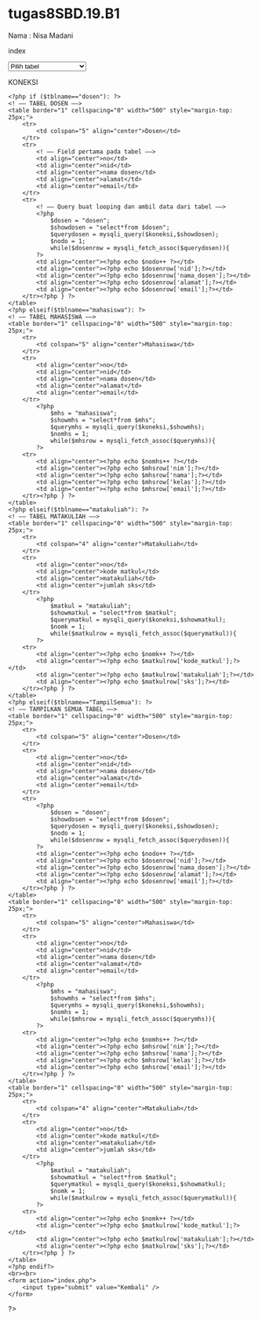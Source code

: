 # tugas8SBD.19.B1

Nama : Nisa Madani

index

<!DOCTYPE html>
<html>
<head>
	<title>Kampus</title>
</head>
	<body>
		<! –– Form buat pemilihan tabel, dengan metode get, aksinya menjalankan showtabel.php yang ada pada folder ––>
		<form method="get" action="showtabel.php">
			<select name="tabel">
				<option>Pilih tabel</option>
				<! –– Query buat ngambil data tabel yang ada ––>
			  <?php 
			    require_once ('koneksi.php');
			    $tablist="SHOW tables";
			    $result = mysqli_query($koneksi,$tablist);
			    while($row = mysqli_fetch_row($result)){ ?>
			    	<option value="<?php echo $row[0];?>"><?php echo $row[0];}?></option>
			    	<option value="TampilSemua">Tampilkan semua tabel</option>
			    	<input type="submit" value="Tampilkan"></input>
			</select>
		</form>
	</body>
</html>


KONEKSI


<?php 
//ini variable $koneksi yang berisikan query buat koneksi ke database, dimana urutannya "host", "username", "password", "nama database"
$koneksi = mysqli_connect("localhost","root","","Kampus"); 

// Check connection kalo koneksi ke databasenya berhasil atau engga, kalo error nanti ada notif "koneksi database gagal"
if (mysqli_connect_errno()){
	echo "Koneksi database gagal" . mysqli_connect_error();
}


TABEL


<!DOCTYPE html>
<html>
<head>
	<title>Tampilkan tabel</title>
</head>
<body>
<?php 
require_once ('koneksi.php');
    if(isset($_GET['tabel'])){
	$tblname = $_GET['tabel'];
	}
	echo "Menampilkan tabel ", $tblname;
    ?>
    <?php if ($tblname=="dosen"): ?>  
    <! –– TABEL DOSEN ––>
    <table border="1" cellspacing="0" width="500" style="margin-top: 25px;">
    	<tr>
    		<td colspan="5" align="center">Dosen</td>
    	</tr>
    	<tr>
            <! –– Field pertama pada tabel ––>
            <td align="center">no</td>
    		<td align="center">nid</td>
    		<td align="center">nama dosen</td>
    		<td align="center">alamat</td>
    		<td align="center">email</td>
    	</tr>
        <tr>
            <! –– Query buat looping dan ambil data dari tabel ––>
    		<?php
    			$dosen = "dosen";
    			$showdosen = "select*from $dosen";
    			$querydosen = mysqli_query($koneksi,$showdosen);
                $nodo = 1;
    			while($dosenrow = mysqli_fetch_assoc($querydosen)){
    		?>
    	    <td align="center"><?php echo $nodo++ ?></td>
    		<td align="center"><?php echo $dosenrow['nid'];?></td>
    		<td align="center"><?php echo $dosenrow['nama_dosen'];?></td>
    		<td align="center"><?php echo $dosenrow['alamat'];?></td>
    		<td align="center"><?php echo $dosenrow['email'];?></td>
    	</tr><?php } ?>
    </table>
    <?php elseif($tblname=="mahasiswa"): ?>
    <! –– TABEL MAHASISWA ––>
    <table border="1" cellspacing="0" width="500" style="margin-top: 25px;">
    	<tr>
    		<td colspan="5" align="center">Mahasiswa</td>
    	</tr>
    	<tr>
            <td align="center">no</td>
    		<td align="center">nid</td>
    		<td align="center">nama dosen</td>
    		<td align="center">alamat</td>
    		<td align="center">email</td>
    	</tr>
    		<?php
    			$mhs = "mahasiswa";
    			$showmhs = "select*from $mhs";
    			$querymhs = mysqli_query($koneksi,$showmhs);
                $nomhs = 1;
    			while($mhsrow = mysqli_fetch_assoc($querymhs)){
    		?>
    	<tr>
            <td align="center"><?php echo $nomhs++ ?></td>
    		<td align="center"><?php echo $mhsrow['nim'];?></td>
    		<td align="center"><?php echo $mhsrow['nama'];?></td>
    		<td align="center"><?php echo $mhsrow['kelas'];?></td>
    		<td align="center"><?php echo $mhsrow['email'];?></td>
    	</tr><?php } ?> 
    </table>
    <?php elseif($tblname=="matakuliah"): ?>
    <! –– TABEL MATAKULIAH ––>
    <table border="1" cellspacing="0" width="500" style="margin-top: 25px;">
    	<tr>
    		<td colspan="4" align="center">Matakuliah</td>
    	</tr>
    	<tr>
            <td align="center">no</td>
    		<td align="center">kode matkul</td>
    		<td align="center">matakuliah</td>
    		<td align="center">jumlah sks</td>
    	</tr>
    		<?php
    			$matkul = "matakuliah";
    			$showmatkul = "select*from $matkul";
    			$querymatkul = mysqli_query($koneksi,$showmatkul);
                $nomk = 1;
    			while($matkulrow = mysqli_fetch_assoc($querymatkul)){
    		?>
    	<tr>
            <td align="center"><?php echo $nomk++ ?></td>
    		<td align="center"><?php echo $matkulrow['kode_matkul'];?></td>
    		<td align="center"><?php echo $matkulrow['matakuliah'];?></td>
    		<td align="center"><?php echo $matkulrow['sks'];?></td>
    	</tr><?php } ?> 
    </table>
    <?php elseif($tblname=="TampilSemua"): ?>
    <! –– TAMPILKAN SEMUA TABEL ––>
    <table border="1" cellspacing="0" width="500" style="margin-top: 25px;">
        <tr>
            <td colspan="5" align="center">Dosen</td>
        </tr>
        <tr>
            <td align="center">no</td>
            <td align="center">nid</td>
            <td align="center">nama dosen</td>
            <td align="center">alamat</td>
            <td align="center">email</td>
        </tr>
        <tr>
            <?php
                $dosen = "dosen";
                $showdosen = "select*from $dosen";
                $querydosen = mysqli_query($koneksi,$showdosen);
                $nodo = 1;
                while($dosenrow = mysqli_fetch_assoc($querydosen)){
            ?>
            <td align="center"><?php echo $nodo++ ?></td>
            <td align="center"><?php echo $dosenrow['nid'];?></td>
            <td align="center"><?php echo $dosenrow['nama_dosen'];?></td>
            <td align="center"><?php echo $dosenrow['alamat'];?></td>
            <td align="center"><?php echo $dosenrow['email'];?></td>
        </tr><?php } ?>
    </table>
    <table border="1" cellspacing="0" width="500" style="margin-top: 25px;">
        <tr>
            <td colspan="5" align="center">Mahasiswa</td>
        </tr>
        <tr>
            <td align="center">no</td>
            <td align="center">nid</td>
            <td align="center">nama dosen</td>
            <td align="center">alamat</td>
            <td align="center">email</td>
        </tr>
            <?php
                $mhs = "mahasiswa";
                $showmhs = "select*from $mhs";
                $querymhs = mysqli_query($koneksi,$showmhs);
                $nomhs = 1;
                while($mhsrow = mysqli_fetch_assoc($querymhs)){
            ?>
        <tr>
            <td align="center"><?php echo $nomhs++ ?></td>
            <td align="center"><?php echo $mhsrow['nim'];?></td>
            <td align="center"><?php echo $mhsrow['nama'];?></td>
            <td align="center"><?php echo $mhsrow['kelas'];?></td>
            <td align="center"><?php echo $mhsrow['email'];?></td>
        </tr><?php } ?> 
    </table>
    <table border="1" cellspacing="0" width="500" style="margin-top: 25px;">
        <tr>
            <td colspan="4" align="center">Matakuliah</td>
        </tr>
        <tr>
            <td align="center">no</td>
            <td align="center">kode matkul</td>
            <td align="center">matakuliah</td>
            <td align="center">jumlah sks</td>
        </tr>
            <?php
                $matkul = "matakuliah";
                $showmatkul = "select*from $matkul";
                $querymatkul = mysqli_query($koneksi,$showmatkul);
                $nomk = 1;
                while($matkulrow = mysqli_fetch_assoc($querymatkul)){
            ?>
        <tr>
            <td align="center"><?php echo $nomk++ ?></td>
            <td align="center"><?php echo $matkulrow['kode_matkul'];?></td>
            <td align="center"><?php echo $matkulrow['matakuliah'];?></td>
            <td align="center"><?php echo $matkulrow['sks'];?></td>
        </tr><?php } ?> 
    </table>
    <?php endif?>
    <br><br>
    <form action="index.php">
        <input type="submit" value="Kembali" />
    </form>
</body>
</html>

?>
